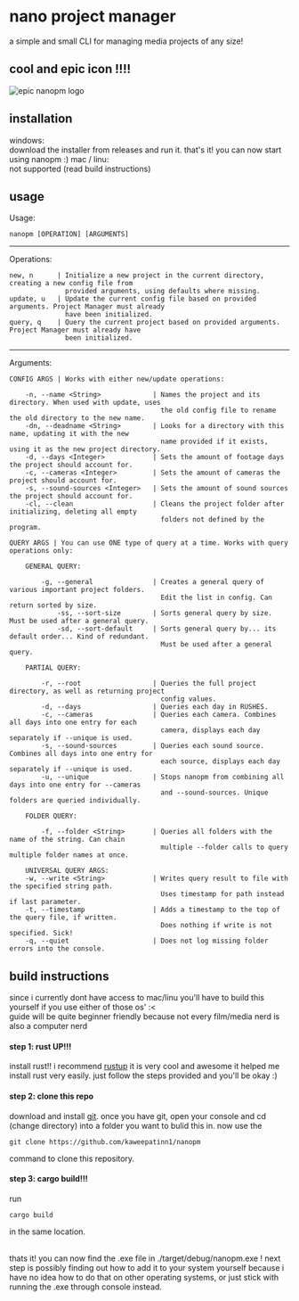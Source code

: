 # nano project manager 
a simple and small CLI for managing media projects of any size!
## cool and epic icon !!!!
![epic nanopm logo](https://github.com/kaweepatinn1/nanopm/blob/main/assets/icon_64x64.png?raw=true)
## installation
windows: <br>
download the installer from releases and run it. that's it! you can now start using nanopm :)
mac / linu: <br>
not supported (read build instructions)

## usage
Usage:

    nanopm [OPERATION] [ARGUMENTS]
-----------------------------------------------------------------------------------------------------------------
Operations: 

    new, n      | Initialize a new project in the current directory, creating a new config file from 
                  provided arguments, using defaults where missing.
    update, u   | Update the current config file based on provided arguments. Project Manager must already 
                  have been initialized.
    query, q    | Query the current project based on provided arguments. Project Manager must already have 
                  been initialized.
-----------------------------------------------------------------------------------------------------------------
Arguments: 
          
    CONFIG ARGS | Works with either new/update operations:
    
        -n, --name <String>             | Names the project and its directory. When used with update, uses 
                                          the old config file to rename the old directory to the new name.
        -dn, --deadname <String>        | Looks for a directory with this name, updating it with the new 
                                          name provided if it exists, using it as the new project directory.
        -d, --days <Integer>            | Sets the amount of footage days the project should account for.
        -c, --cameras <Integer>         | Sets the amount of cameras the project should account for.
        -s, --sound-sources <Integer>   | Sets the amount of sound sources the project should account for.
        -cl, --clean                    | Cleans the project folder after initializing, deleting all empty 
                                          folders not defined by the program.

    QUERY ARGS | You can use ONE type of query at a time. Works with query operations only:
       
        GENERAL QUERY:

            -g, --general               | Creates a general query of various important project folders. 
                                          Edit the list in config. Can return sorted by size.
                -ss, --sort-size        | Sorts general query by size. Must be used after a general query.
                -sd, --sort-default     | Sorts general query by... its default order... Kind of redundant. 
                                          Must be used after a general query.
    
        PARTIAL QUERY:
    
            -r, --root                  | Queries the full project directory, as well as returning project 
                                          config values.
            -d, --days                  | Queries each day in RUSHES.
            -c, --cameras               | Queries each camera. Combines all days into one entry for each 
                                          camera, displays each day separately if --unique is used.
            -s, --sound-sources         | Queries each sound source. Combines all days into one entry for 
                                          each source, displays each day separately if --unique is used.
            -u, --unique                | Stops nanopm from combining all days into one entry for --cameras 
                                          and --sound-sources. Unique folders are queried individually.
    
        FOLDER QUERY: 
    
            -f, --folder <String>       | Queries all folders with the name of the string. Can chain 
                                          multiple --folder calls to query multiple folder names at once.
    
        UNIVERSAL QUERY ARGS:
        -w, --write <String>            | Writes query result to file with the specified string path. 
                                          Uses timestamp for path instead if last parameter.
        -t, --timestamp                 | Adds a timestamp to the top of the query file, if written. 
                                          Does nothing if write is not specified. Sick!
        -q, --quiet                     | Does not log missing folder errors into the console.

## build instructions
since i currently dont have access to mac/linu you'll have to build this yourself if you use either of those os' :<
<br>guide will be quite beginner friendly because not every film/media nerd is also a computer nerd

#### step 1: rust UP!!!
install rust!! i recommend [rustup](https://rustup.rs/) it is very cool and awesome it helped me install rust very easily. just follow the steps provided and you'll be okay :)

#### step 2: clone this repo
download and install [git](https://git-scm.com/downloads).
once you have git, open your console and cd (change directory) into a folder you want to bulid this in. now use the

    git clone https://github.com/kaweepatinn1/nanopm

command to clone this repository.

#### step 3: cargo build!!!
run 

    cargo build 

in the same location. <br><br>

thats it! you can now find the .exe file in ./target/debug/nanopm.exe ! next step is possibly finding out how to add it to your system yourself because i have no idea how to do that on other operating systems, or just stick with running the .exe through console instead.
